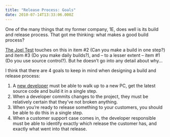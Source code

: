 ```yaml
---
title: "Release Process: Goals"
date: 2010-07-14T13:33:06.000Z
---
```

One of the many things that my former company, 1E, does well is its build and release process. That got me thinking: what makes a good build process?

[The Joel Test](http://www.joelonsoftware.com/articles/fog0000000043.html) touches on this in item #2 (Can you make a build in one step?) and item #3 (Do you make daily builds?), and – to a lesser extent – item #1 (Do you use source control?). But he doesn’t go into any detail about why...

I think that there are 4 goals to keep in mind when designing a build and release process:

1.  A [new developer](/content/2010/07/release-process-new-developer) must be able to walk up to a new PC, get the latest source code and build it in a single step.
2.  When a developer commits changes to the project, they must be relatively certain that they’ve not broken anything.
3.  When you’re ready to release something to your customers, you should be able to do this in a single step.
4.  When a customer support case comes in, the developer responsible must be able to identify exactly which release the customer has, and exactly what went into that release.
